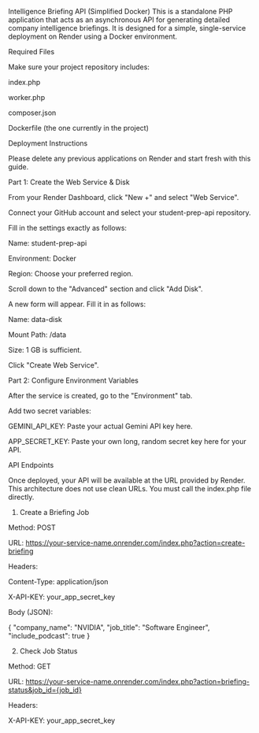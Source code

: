 Intelligence Briefing API (Simplified Docker)
This is a standalone PHP application that acts as an asynchronous API for generating detailed company intelligence briefings. It is designed for a simple, single-service deployment on Render using a Docker environment.

Required Files

Make sure your project repository includes:

index.php

worker.php

composer.json

Dockerfile (the one currently in the project)

Deployment Instructions

Please delete any previous applications on Render and start fresh with this guide.

Part 1: Create the Web Service & Disk

From your Render Dashboard, click "New +" and select "Web Service".

Connect your GitHub account and select your student-prep-api repository.

Fill in the settings exactly as follows:

Name: student-prep-api

Environment: Docker

Region: Choose your preferred region.

Scroll down to the "Advanced" section and click "Add Disk".

A new form will appear. Fill it in as follows:

Name: data-disk

Mount Path: /data

Size: 1 GB is sufficient.

Click "Create Web Service".

Part 2: Configure Environment Variables

After the service is created, go to the "Environment" tab.

Add two secret variables:

GEMINI_API_KEY: Paste your actual Gemini API key here.

APP_SECRET_KEY: Paste your own long, random secret key here for your API.

API Endpoints

Once deployed, your API will be available at the URL provided by Render. This architecture does not use clean URLs. You must call the index.php file directly.

1. Create a Briefing Job

Method: POST

URL: https://your-service-name.onrender.com/index.php?action=create-briefing

Headers:

Content-Type: application/json

X-API-KEY: your_app_secret_key

Body (JSON):

{
  "company_name": "NVIDIA",
  "job_title": "Software Engineer",
  "include_podcast": true
}

2. Check Job Status

Method: GET

URL: https://your-service-name.onrender.com/index.php?action=briefing-status&job_id={job_id}

Headers:

X-API-KEY: your_app_secret_key